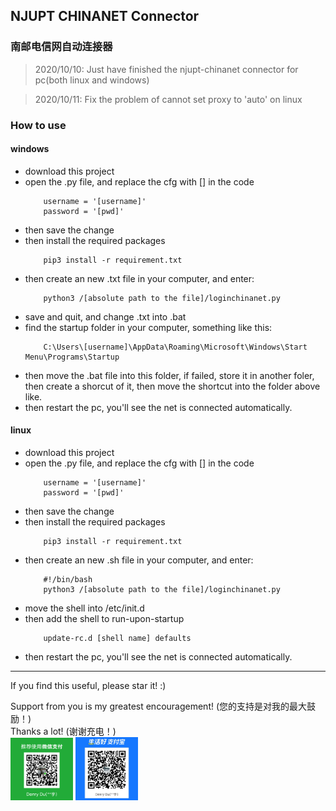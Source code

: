 ## NJUPT CHINANET Connector
### 南邮电信网自动连接器
> 2020/10/10: Just have finished the njupt-chinanet connector for pc(both linux and windows)

> 2020/10/11: Fix the problem of cannot set proxy to 'auto' on linux
### How to use
#### windows
- download this project
- open the .py file, and replace the cfg with [] in the code
    ```
        username = '[username]'
        password = '[pwd]'
    ```
- then save the change
- then install the required packages
    ```
        pip3 install -r requirement.txt
    ```
- then create an new .txt file in your computer, and enter:
    ```
        python3 /[absolute path to the file]/loginchinanet.py
    ```
- save and quit, and change .txt into .bat
- find the startup folder in your computer, something like this:
    ```
        C:\Users\[username]\AppData\Roaming\Microsoft\Windows\Start Menu\Programs\Startup
    ```
- then move the .bat file into this folder, if failed, store it in another foler, then create a shorcut of it, then move the shortcut into the folder above like.
- then restart the pc, you'll see the net is connected automatically.

#### linux
- download this project
- open the .py file, and replace the cfg with [] in the code
    ```
        username = '[username]'
        password = '[pwd]'
    ```
- then save the change
- then install the required packages
    ```
        pip3 install -r requirement.txt
    ```
- then create an new .sh file in your computer, and enter:
    ```
        #!/bin/bash
        python3 /[absolute path to the file]/loginchinanet.py
    ```
- move the shell into /etc/init.d
- then add the shell to run-upon-startup
    ```
        update-rc.d [shell name] defaults 
    ```
- then restart the pc, you'll see the net is connected automatically.

 ***
If you find this useful, please star it! :)

Support from you is my greatest encouragement! (您的支持是对我的最大鼓励！)       
Thanks a lot! (谢谢充电！)       
<img src="https://github.com/DenryDu/DenryDu.github.io/blob/master/image_upload/wechat_charge.png" width="100"  alt="wechat_pay"/>
<img src="https://github.com/DenryDu/DenryDu.github.io/blob/master/image_upload/alipay_charge.jpg" width="100"  alt="ali_pay"/><br/>

